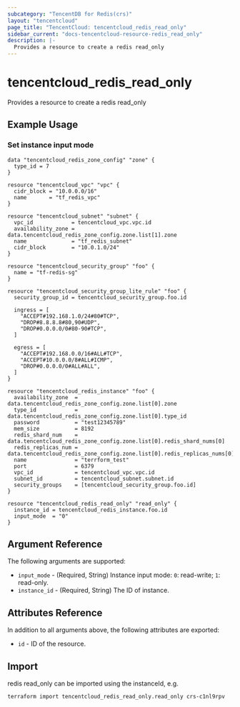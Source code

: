 ```yaml
---
subcategory: "TencentDB for Redis(crs)"
layout: "tencentcloud"
page_title: "TencentCloud: tencentcloud_redis_read_only"
sidebar_current: "docs-tencentcloud-resource-redis_read_only"
description: |-
  Provides a resource to create a redis read_only
---
```


# tencentcloud_redis_read_only

Provides a resource to create a redis read_only

## Example Usage

### Set instance input mode

```hcl
data "tencentcloud_redis_zone_config" "zone" {
  type_id = 7
}

resource "tencentcloud_vpc" "vpc" {
  cidr_block = "10.0.0.0/16"
  name       = "tf_redis_vpc"
}

resource "tencentcloud_subnet" "subnet" {
  vpc_id            = tencentcloud_vpc.vpc.id
  availability_zone = data.tencentcloud_redis_zone_config.zone.list[1].zone
  name              = "tf_redis_subnet"
  cidr_block        = "10.0.1.0/24"
}

resource "tencentcloud_security_group" "foo" {
  name = "tf-redis-sg"
}

resource "tencentcloud_security_group_lite_rule" "foo" {
  security_group_id = tencentcloud_security_group.foo.id

  ingress = [
    "ACCEPT#192.168.1.0/24#80#TCP",
    "DROP#8.8.8.8#80,90#UDP",
    "DROP#0.0.0.0/0#80-90#TCP",
  ]

  egress = [
    "ACCEPT#192.168.0.0/16#ALL#TCP",
    "ACCEPT#10.0.0.0/8#ALL#ICMP",
    "DROP#0.0.0.0/0#ALL#ALL",
  ]
}

resource "tencentcloud_redis_instance" "foo" {
  availability_zone  = data.tencentcloud_redis_zone_config.zone.list[0].zone
  type_id            = data.tencentcloud_redis_zone_config.zone.list[0].type_id
  password           = "test12345789"
  mem_size           = 8192
  redis_shard_num    = data.tencentcloud_redis_zone_config.zone.list[0].redis_shard_nums[0]
  redis_replicas_num = data.tencentcloud_redis_zone_config.zone.list[0].redis_replicas_nums[0]
  name               = "terrform_test"
  port               = 6379
  vpc_id             = tencentcloud_vpc.vpc.id
  subnet_id          = tencentcloud_subnet.subnet.id
  security_groups    = [tencentcloud_security_group.foo.id]
}

resource "tencentcloud_redis_read_only" "read_only" {
  instance_id = tencentcloud_redis_instance.foo.id
  input_mode  = "0"
}
```

## Argument Reference

The following arguments are supported:

* `input_mode` - (Required, String) Instance input mode: `0`: read-write; `1`: read-only.
* `instance_id` - (Required, String) The ID of instance.

## Attributes Reference

In addition to all arguments above, the following attributes are exported:

* `id` - ID of the resource.



## Import

redis read_only can be imported using the instanceId, e.g.

```
terraform import tencentcloud_redis_read_only.read_only crs-c1nl9rpv
```

